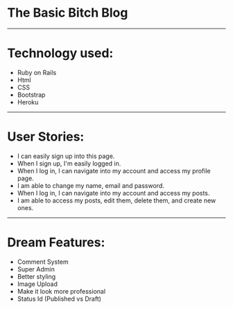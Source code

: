 # The Basic Bitch Blog
---

# Technology used:

+ Ruby on Rails
+ Html
+ CSS
+ Bootstrap
+ Heroku
---
# User Stories:

+ I can easily sign up into this page.
+ When I sign up, I'm easily logged in.
+ When I log in, I can navigate into my account and access my profile page.
+ I am able to change my name, email and password.
+ When I log in, I can navigate into my account and access my posts.
+ I am able to access my posts, edit them, delete them, and create new ones.
---
# Dream Features:

+ Comment System
+ Super Admin
+ Better styling
+ Image Upload
+ Make it look more professional
+ Status Id (Published vs Draft)
